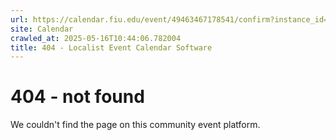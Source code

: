 ```yaml
---
url: https://calendar.fiu.edu/event/49463467178541/confirm?instance_id=49463467182640&return=https%3A%2F%2Fcalendar.fiu.edu%2F
site: Calendar
crawled_at: 2025-05-16T10:44:06.782004
title: 404 - Localist Event Calendar Software
---
```


# 404 - not found
We couldn't find the page on this community event platform.
